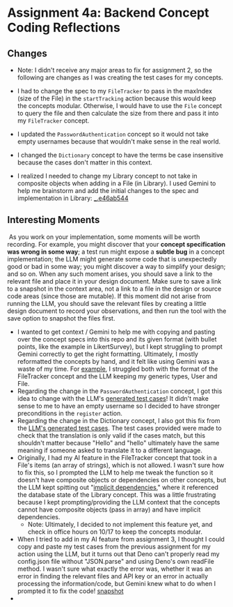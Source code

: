 
# Assignment 4a: Backend Concept Coding Reflections
## Changes
- Note: I didn't receive any major areas to fix for assignment 2, so the following are changes as I was creating the test cases for my concepts.
- I had to change the spec to my `FileTracker` to pass in the maxIndex (size of the File) in the `startTracking` action because this would keep the concepts modular. Otherwise, I would have to use the `File` concept to query the file and then calculate the size from there and pass it into my `FileTracker` concept.
- I updated the `PasswordAuthentication` concept so it would not take empty usernames because that wouldn't make sense in the real world.
- I changed the `Dictionary` concept to have the terms be case insensitive because the cases don't matter in this context.

- I realized I needed to change my Library concept to not take in composite objects when adding in a File (in Library). I used Gemini to help me brainstorm and add the initial changes to the spec and implementation in Library: [_.e46ab544](../context/design/reflections%20snapshots.md/steps/_.e46ab544.md)

## Interesting Moments
 As you work on your implementation, some moments will be worth recording. For example, you might discover that your **concept specification was wrong in some way**; a test run might expose a **subtle bug** in a concept implementation; the LLM might generate some code that is unexpectedly good or bad in some way; you might discover a way to simplify your design; and so on. When any such moment arises, you should save a link to the relevant file and place it in your design document. Make sure to save a link to a snapshot in the context area, not a link to a file in the design or source code areas (since those are mutable). If this moment did not arise from running the LLM, you should save the relevant files by creating a little design document to record your observations, and then run the tool with the save option to snapshot the files first.

- I wanted to get context / Gemini to help me with copying and pasting over the concept specs into this repo and its given format (with bullet points, like the example in LikertSurvey), but I kept struggling to prompt Gemini correctly to get the right formatting. Ultimately, I mostly reformatted the concepts by hand, and it felt like using Gemini was a waste of my time. For [example](../context/design/concepts/FileTracker/FileTracker.md/steps/response.4e979f79.md), I struggled both with the format of the FileTracker concept and the LLM keeping my generic types, User and File.
- Regarding the change in the `PasswordAuthentication` concept, I got this idea to change with the LLM's [generated test cases](../context/design/reflections%20snapshots.md/steps/_.02602d99.md)! It didn't make sense to me to have an empty username so I decided to have stronger preconditions in the `register` action.
- Regarding the change in the Dictionary concept, I also got this fix from the [LLM's generated test cases](../context/design/reflections%20snapshots.md/20251016_192650.a649f3b7.md). The test cases provided were made to check that the translation is only valid if the cases match, but this shouldn't matter because "Hello" and "hello" ultimately have the same meaning if someone asked to translate it to a different language. 
- Originally, I had my AI feature in the FileTracker concept that took in a File's items (an array of strings), which is not allowed. I wasn't sure how to fix this, so I prompted the LLM to help me tweak the function so it doesn't have composite objects or dependencies on other concepts, but the LLM kept spitting out "[implicit dependencies](../context/design/reflections%20snapshots.md/steps/_.bac2b93f.md)," where it referenced the database state of the Library concept. This was a little frustrating because I kept prompting/providing the LLM context that the concepts cannot have composite objects (pass in array) and have implicit dependencies.  
	- Note: Ultimately, I decided to not implement this feature yet, and check in office hours on 10/17 to keep the concepts modular.  
- When I tried to add in my AI feature from assignment 3, I thought I could copy and paste my test cases from the previous assignment for my action using the LLM, but it turns out that Deno can't properly read my config.json file without "JSON.parse" and using Deno's own readFile method. I wasn't sure what exactly the error was, whether it was an error in finding the relevant files and API key or an error in actually processing the information/code, but Gemini knew what to do when I prompted it to fix the code! [snapshot](../context/design/reflections%20snapshots.md/steps/_.3a3c5945.md)
- 